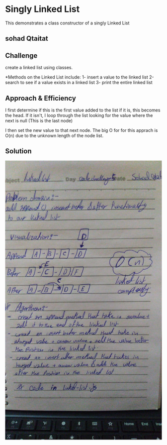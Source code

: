 # Singly Linked List
This demonstrates a class constructor of a singly Linked List

## sohad Qtaitat


## Challenge
 create a linked list using classes.

*Methods on the Linked List include: 
1- insert a value to the linked list
2-search to see if a value exists in a linked list
3- print the entire linked list

## Approach & Efficiency

I first determine if this is the first value added to the list if it is, this becomes the head.
 If it isn't, I loop through the list looking for the value where the next is null (This is the last node)
 
  I then set the new value to that next node. The big O for for this apprach is O(n) due to the unknown length of the node list.


## Solution
![](code-challend5.jpg)

